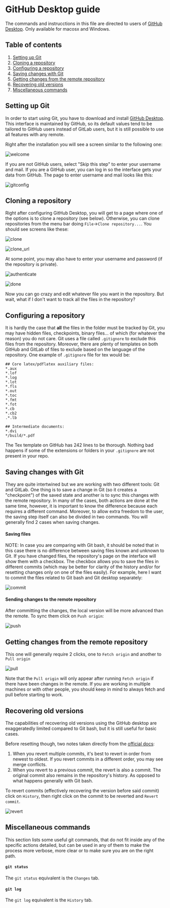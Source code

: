 # GitHub Desktop guide

The commands and instrucctions in this file are directed to users of
[GitHub Desktop](https://desktop.github.com/). Only available for macosx and
Windows.

## Table of contents
1. [Setting up Git](#setting-up-git)
1. [Cloning a repository](#cloning-a-repository)
1. [Configuring a repository](#configuring-a-repository)
1. [Saving changes with Git](#saving-changes-with-git)
1. [Getting changes from the remote repository](#getting-changes-from-the-remote-repository)
1. [Recovering old versions](#recovering-old-versions)
1. [Miscellaneous commands](#miscellaneous-commands)

## Setting up Git
In order to start using Git, you have to download and install
[GitHub Desktop](https://desktop.github.com/). This interface is
maintained by GitHub, so its default values tend to be tailored to
GitHub users instead of GitLab users, but it is still possible to use
all features with any remote.

Right after the installation you will see a screen similar to the following
one:

![welcome](GH_Desktop_images/0-GH_desktop_welcome.png)

If you are not GitHub users, select "Skip this step" to enter your
username and mail. If you are a GitHub user, you can log in so the
interface gets your data from GitHub. The page to enter username and
mail looks like this:

![gitconfig](GH_Desktop_images/0-GH_desktop_gitconfig.png)

## Cloning a repository
Right after configuring GitHub Desktop, you will get to a page where one
of the options is to clone a repository (see below). Otherwise, you can
clone repositories from the menu bar doing `File`->`Clone repository...`. You should see screens like these:

![clone](GH_Desktop_images/1-GH_desktop_clone.png)

![clone_url](GH_Desktop_images/2-GH_desktop_clone_url.png)


At some point, you may also have to enter your
username and password (if the repository is private).

![authenticate](GH_Desktop_images/3-GH_desktop_authenticate.png)

![done](GH_Desktop_images/4-GH_desktop_done.png)

Now you can go crazy and edit whatever file you want in the repository. But wait, what if I don't want to track all the files in the repository?

## Configuring a repository
It is hardly the case that **all** the files in the folder must be tracked by Git,
you may have hidden files, checkpoints, binary files... of which (for whatever
the reason) you do not care. Git uses a file called `.gitignore` to exclude this
files from the repository. Moreover, there are plenty of templates on both
GitHub and GitLab of files to exclude based on the language of the repository.
One example of `.gitignore` file for tex would be:

```
## Core latex/pdflatex auxiliary files:
*.aux
*.lof
*.log
*.lot
*.fls
*.out
*.toc
*.fmt
*.fot
*.cb
*.cb2
.*.lb

## Intermediate documents:
*.dvi
*/build/*.pdf
```

The Tex template on GitHub has 242 lines to be thorough. Nothing bad happens
if some of the extensions or folders in your `.gitignore` are not present
in your repo.

## Saving changes with Git
They are quite intertwined but we are working with two different tools: Git and
GitLab. One thing is to save a change in Git (so it creates a "checkpoint") of the
saved state and another is to sync this changes with the remote repository.
In many of the cases, both actions are done at the same time, however, it is
important to know the difference because each requires a different command.
Moreover, to allow extra freedom to the user, the saving step itself can also
be divided in two commands. You will generally find 2 cases when saving changes.

#### Saving files
NOTE: In case you are comparing with Git bash, it should be noted that
in this case there is no difference between saving files known and
unknown to Git.
If you have changed files, the repository's page on the interface will
show them with a checkbox. The checkbox allows you to save the files in
different commits (which may be better for clarity of the history and/or
for resetting changes only on one of the files easily). For example,
here I want to commit the files related to Git bash and Git desktop
separately:

![commit](GH_Desktop_images/5-GH_desktop_commit.png)


#### Sending changes to the remote repository
After committing the changes, the local version will be more advanced than the
remote. To sync them click on `Push origin`:

![push](GH_Desktop_images/6-GH_desktop_push.png)

## Getting changes from the remote repository
This one will generally require 2 clicks, one to `Fetch origin` and another
to `Pull origin`

![pull](GH_Desktop_images/7-GH_desktop_pull.png)

Note that the `Pull origin` will only appear after running `Fetch origin`
if there have been changes in the remote. If you are working in multiple
machines or with other people, you should keep in mind to always fetch
and pull before starting to work.

## Recovering old versions
The capabilities of recovering old versions using the GitHub desktop are
exaggeratedly limited compared to Git bash, but it is still useful for basic
cases.

Before resetting though, two notes taken directly from the [official
docs](https://help.github.com/en/desktop/contributing-to-projects/reverting-a-commit):

1. When you revert multiple commits, it's best to revert in order
from newest to oldest. If you revert commits in a different order,
you may see merge conflicts.
1. When you revert to a previous commit, the revert is also a commit.
The original commit also remains in the repository's history. As opposed
to what happens generally with Git bash.

To revert commits (effectively recovering the version before said commit)
click on `History`, then right click on the commit to be reverted and
`Revert commit`.

![revert](GH_Desktop_images/8-GH_desktop_revert.png)

## Miscellaneous commands
This section lists some useful git commands, that do not fit inside any of the
specific actions detailed, but can be used in any of them to make the process
more verbose, more clear or to make sure you are on the right path.

#### `git status`
The `git status` equivalent is the `Changes` tab.

#### `git log`
The `git log` equivalent is the `History` tab.
